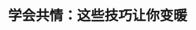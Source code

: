 ---
title: 学会共情：这些技巧让你变暖
tags: [Aspie, 孤独症谱系, 孤独症]
color: warning
description: 你不必理解、感受到别人的情感，也可以看起来有共情能力；共情技巧可以通过训练公式化入自己的行为
external_url: http://mp.weixin.qq.com/s?__biz=MzIyMzgyMjY5NQ==&amp;mid=2247483875&amp;idx=1&amp;sn=ae433c242543e5b8f26fe8c7a2fd258a&amp;chksm=e81917ebdf6e9efd31afaad5891e6a82a1163a6fde3f9f6205ec59e3e2aea21c416c2d6688b8&amp;scene=27#wechat_redirect
---